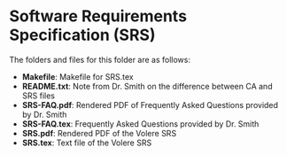 # Software Requirements Specification (SRS)

The folders and files for this folder are as follows:
- **Makefile**: Makefile for SRS.tex
- **README.txt**: Note from Dr. Smith on the difference between CA and SRS files
- **SRS-FAQ.pdf**: Rendered PDF of Frequently Asked Questions provided by Dr. Smith
- **SRS-FAQ.tex**: Frequently Asked Questions provided by Dr. Smith
- **SRS.pdf**: Rendered PDF of the Volere SRS
- **SRS.tex**: Text file of the Volere SRS